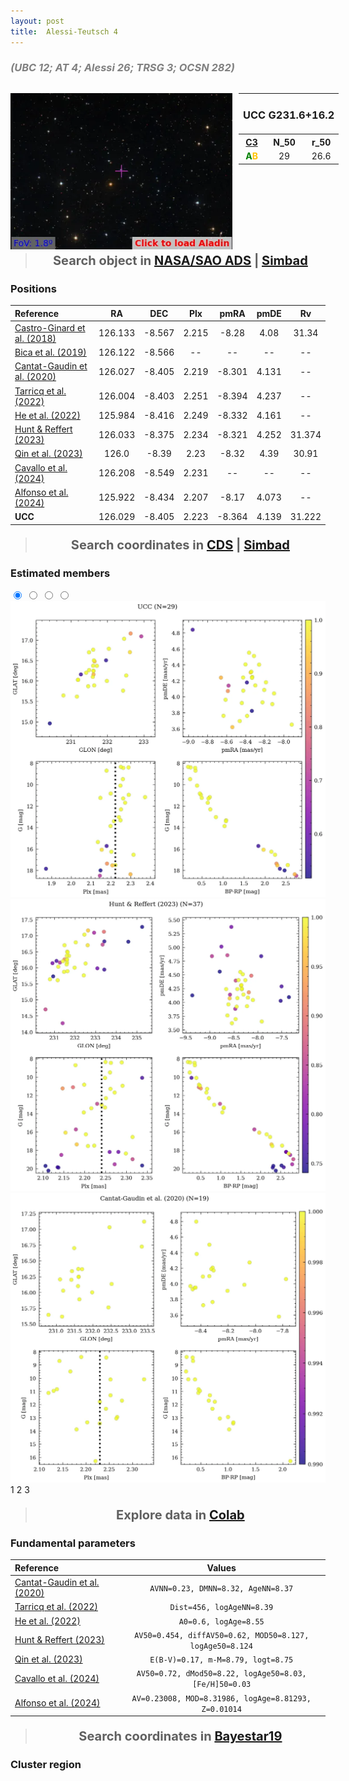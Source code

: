 ```yaml
---
layout: post
title:  Alessi-Teutsch 4
---
```

<h3><span style="color: #808080;"><i>(UBC 12; AT 4; Alessi 26; TRSG 3; OCSN 282)</i></span></h3><div style="display: flex; justify-content: space-between; width:720px;height:250px">
<div style="text-align: center;">

<!-- Static image + data attributes for FOV and target -->
<img id="aladin_img"
     data-umami-event="aladin_load"
     src="https://raw.githubusercontent.com/ucc23/Q3P/main/plots/alessiteutsch4_aladin.webp"
     alt="Click to load Aladin Lite" 
     style="width:355px;height:250px; cursor: pointer;"
     data-fov="0.887" 
     data-target="126.029 -8.405"/>
<!-- Div to contain Aladin Lite viewer -->
<div id="aladin-lite-div" style="width:355px;height:250px;display:none;"></div>
<!-- Aladin Lite script (will be loaded after the image is clicked) -->
<script src="{{ site.baseurl }}/scripts/aladin_load.js"></script>

</div>
<!-- Left block -->

<table style="width:355px;height:250px;">
  <!-- Row 1 (title) -->
  <tr>
    <td colspan="5"><h3>UCC G231.6+16.2</h3></td>
  </tr>
  <!-- Row 2 -->
  <tr>
    <th style="text-align: center;"><a href="https://ucc.ar/faq#what-is-the-c3-parameter" title="Combined class">C3</a></th>
    <th style="text-align: center;"><div title="Stars with membership probability >50%">N_50</div></th>
    <th style="text-align: center;"><div title="Radius that contains half the members [arcmin]">r_50</div></th>
  </tr>
  <!-- Row 3 -->
  <tr>
    <td style="text-align: center;"><span style="color: green; font-weight: bold;">A</span><span style="color: #FFC300; font-weight: bold;">B</span></td>
    <td style="text-align: center;">29</td>
    <td style="text-align: center;">26.6</td>
  </tr>
</table>
</div>

> <p style="text-align:center; font-weight: bold; font-size:20px">Search object in <a data-umami-event="nasa_search" href="https://ui.adsabs.harvard.edu/search/q=%20collection%3Aastronomy%20body%3A%22Alessi-Teutsch%204%22&sort=date%20desc%2C%20bibcode%20desc&p_=0" target="_blank">NASA/SAO ADS</a> | <a data-umami-event="simbad_search" href="https://simbad.cds.unistra.fr/simbad/sim-id-refs?Ident=alessiteutsch4" target="_blank">Simbad</a></p>


### Positions

| Reference    | RA    | DEC   | Plx  | pmRA  | pmDE   |  Rv  |
| :---         | :---: | :---: | :---: | :---: | :---: | :---: |
|[Castro-Ginard et al. (2018)](https://ui.adsabs.harvard.edu/abs/2018A%26A...618A..59C) | 126.133 | -8.567 | 2.215 | -8.28 | 4.08 | 31.34 |
|[Bica et al. (2019)](https://ui.adsabs.harvard.edu/abs/2019AJ....157...12B) | 126.122 | -8.566 | -- | -- | -- | -- |
|[Cantat-Gaudin et al. (2020)](https://ui.adsabs.harvard.edu/abs/2020A%26A...640A...1C) | 126.027 | -8.405 | 2.219 | -8.301 | 4.131 | -- |
|[Tarricq et al. (2022)](https://ui.adsabs.harvard.edu/abs/2022A%26A...659A..59T) | 126.004 | -8.403 | 2.251 | -8.394 | 4.237 | -- |
|[He et al. (2022)](https://ui.adsabs.harvard.edu/abs/2022ApJS..262....7H) | 125.984 | -8.416 | 2.249 | -8.332 | 4.161 | -- |
|[Hunt & Reffert (2023)](https://ui.adsabs.harvard.edu/abs/2023A%26A...673A.114H) | 126.033 | -8.375 | 2.234 | -8.321 | 4.252 | 31.374 |
|[Qin et al. (2023)](https://ui.adsabs.harvard.edu/abs/2023ApJS..265...12Q) | 126.0 | -8.39 | 2.23 | -8.32 | 4.39 | 30.91 |
|[Cavallo et al. (2024)](https://ui.adsabs.harvard.edu/abs/2024AJ....167...12C) | 126.208 | -8.549 | 2.231 | -- | -- | -- |
|[Alfonso et al. (2024)](https://ui.adsabs.harvard.edu/abs/2024A%26A...689A..18A) | 125.922 | -8.434 | 2.207 | -8.17 | 4.073 | -- |
| **UCC** |126.029 | -8.405 | 2.223 | -8.364 | 4.139 | 31.222 |

> <p style="text-align:center; font-weight: bold; font-size:20px">Search coordinates in <a data-umami-event="cds_coord_search" href="https://cdsportal.u-strasbg.fr/?target=126.029,-8.405" target="_blank">CDS</a> | <a data-umami-event="simbad_coord_search" href="https://simbad.cds.unistra.fr/mobile/object_list.html?coord=126.029%20-8.405&output=json&radius=5&userEntry=alessiteutsch4" target="_blank">Simbad</a></p>

### Estimated members

<div class="carousel">
<input type="radio" name="radio-btn" id="slide1" checked>
<input type="radio" name="radio-btn" id="slide1">
<input type="radio" name="radio-btn" id="slide2">
<input type="radio" name="radio-btn" id="slide3">
<div class="slides">
<div class="slide">
<a href="https://raw.githubusercontent.com/ucc23/Q3P/main/plots/UCC/alessiteutsch4.webp" target="_blank">
<img src="https://raw.githubusercontent.com/ucc23/Q3P/main/plots/UCC/alessiteutsch4.webp" alt="Alessi-Teutsch 4 UCC">
</a>
</div>
<div class="slide">
<a href="https://raw.githubusercontent.com/ucc23/Q3P/main/plots/HUNT23/alessiteutsch4.webp" target="_blank">
<img src="https://raw.githubusercontent.com/ucc23/Q3P/main/plots/HUNT23/alessiteutsch4.webp" alt="Alessi-Teutsch 4 HUNT23">
</a>
</div>
<div class="slide">
<a href="https://raw.githubusercontent.com/ucc23/Q3P/main/plots/CANTAT20/alessiteutsch4.webp" target="_blank">
<img src="https://raw.githubusercontent.com/ucc23/Q3P/main/plots/CANTAT20/alessiteutsch4.webp" alt="Alessi-Teutsch 4 CANTAT20">
</a>
</div>
</div>
<div class="indicators">
<label for="slide1">1</label>
<label for="slide2">2</label>
<label for="slide3">3</label>
</div>
</div>


> <p style="text-align:center; font-weight: bold; font-size:20px">Explore data in <a data-umami-event="colab" href="https://colab.research.google.com/github/ucc23/ucc/blob/main/assets/notebook.ipynb" target="_blank">Colab</a></p>


### Fundamental parameters

| Reference |  Values |
| :---      |  :---:  |
| [Cantat-Gaudin et al. (2020)](https://ui.adsabs.harvard.edu/abs/2020A%26A...640A...1C) | `AVNN=0.23, DMNN=8.32, AgeNN=8.37` |
| [Tarricq et al. (2022)](https://ui.adsabs.harvard.edu/abs/2022A%26A...659A..59T) | `Dist=456, logAgeNN=8.39` |
| [He et al. (2022)](https://ui.adsabs.harvard.edu/abs/2022ApJS..262....7H) | `A0=0.6, logAge=8.55` |
| [Hunt & Reffert (2023)](https://ui.adsabs.harvard.edu/abs/2023A%26A...673A.114H) | `AV50=0.454, diffAV50=0.62, MOD50=8.127, logAge50=8.124` |
| [Qin et al. (2023)](https://ui.adsabs.harvard.edu/abs/2023ApJS..265...12Q) | `E(B-V)=0.17, m-M=8.79, logt=8.75` |
| [Cavallo et al. (2024)](https://ui.adsabs.harvard.edu/abs/2024AJ....167...12C) | `AV50=0.72, dMod50=8.22, logAge50=8.03, [Fe/H]50=0.03` |
| [Alfonso et al. (2024)](https://ui.adsabs.harvard.edu/abs/2024A%26A...689A..18A) | `AV=0.23008, MOD=8.31986, logAge=8.81293, Z=0.01014` |

> <p style="text-align:center; font-weight: bold; font-size:20px">Search coordinates in <a data-umami-event="bayestar" href="http://argonaut.skymaps.info/query?lon=231.617%20&lat=16.246&coordsys=gal&mapname=bayestar2019" target="_blank">Bayestar19</a></p>


### Cluster region

<html lang="en">
  <body>
    <center>
    <div id="plot-params"
         data-oc-name="alessiteutsch4"
         data-ra-center="126.03"
         data-dec-center="-8.4"
         data-rad-deg="26.6"
         data-plx="2.223">
    </div>
    <div id="plot-container">
        <div id="plot"></div>
    </div>
    <script defer type="module" src="{{ site.baseurl }}/scripts/radec_scatter.js"></script>
    </center>
  </body>
</html>
<br>
